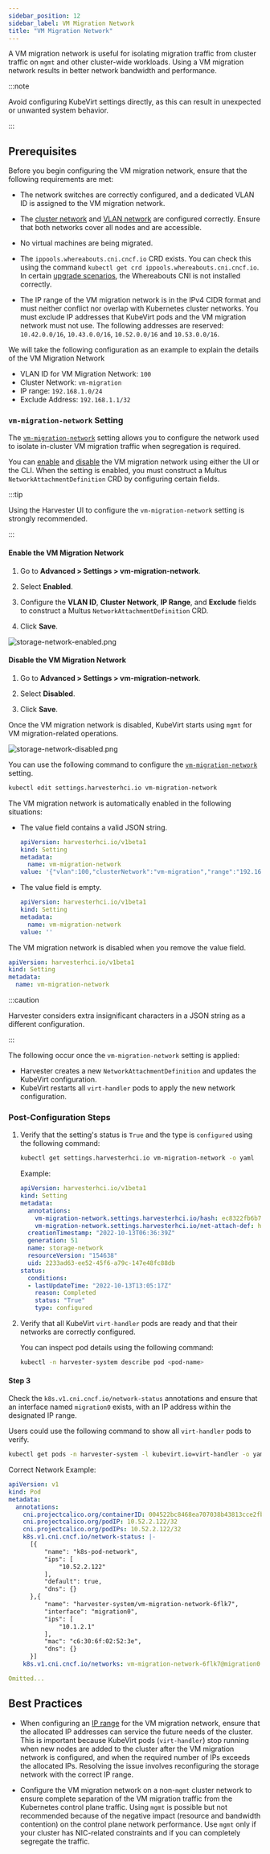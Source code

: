 ```yaml
---
sidebar_position: 12
sidebar_label: VM Migration Network
title: "VM Migration Network"
---
```


A VM migration network is useful for isolating migration traffic from cluster traffic on `mgmt` and other cluster-wide workloads. Using a VM migration network results in better network bandwidth and performance.

:::note

Avoid configuring KubeVirt settings directly, as this can result in unexpected or unwanted system behavior.

:::

## Prerequisites

Before you begin configuring the VM migration network, ensure that the following requirements are met:

- The network switches are correctly configured, and a dedicated VLAN ID is assigned to the VM migration network.

- The [cluster network](../networking/clusternetwork.md) and [VLAN network](../networking/harvester-network.md) are configured correctly. Ensure that both networks cover all nodes and are accessible.

- No virtual machines are being migrated.

- The `ippools.whereabouts.cni.cncf.io` CRD exists. You can check this using the command `kubectl get crd ippools.whereabouts.cni.cncf.io`. In certain [upgrade scenarios](https://github.com/harvester/harvester/issues/3168), the Whereabouts CNI is not installed correctly.

- The IP range of the VM migration network is in the IPv4 CIDR format and must neither conflict nor overlap with Kubernetes cluster networks. You must exclude IP addresses that KubeVirt pods and the VM migration network must not use. The following addresses are reserved: `10.42.0.0/16`, `10.43.0.0/16`, `10.52.0.0/16` and `10.53.0.0/16`.

We will take the following configuration as an example to explain the details of the VM Migration Network

- VLAN ID for VM Migration Network: `100`
- Cluster Network: `vm-migration`
- IP range: `192.168.1.0/24`
- Exclude Address: `192.168.1.1/32`

### `vm-migration-network` Setting

The [`vm-migration-network`](./settings.md#vm-migration-network) setting allows you to configure the network used to isolate in-cluster VM migration traffic when segregation is required.

You can [enable](#enable-the-vm-migration-network) and [disable](#disable-the-vm-migration-network) the VM migration network using either the UI or the CLI. When the setting is enabled, you must construct a Multus `NetworkAttachmentDefinition` CRD by configuring certain fields.

<Tabs>
<TabItem value="ui" label="UI" default>

:::tip

Using the Harvester UI to configure the `vm-migration-network` setting is strongly recommended.

:::

#### Enable the VM Migration Network

1. Go to **Advanced > Settings > vm-migration-network**.

1. Select **Enabled**.

1. Configure the **VLAN ID**, **Cluster Network**, **IP Range**, and **Exclude** fields to construct a Multus `NetworkAttachmentDefinition` CRD.

1. Click **Save**.

![storage-network-enabled.png](/img/v1.4/storagenetwork/storage-network-enabled.png)

#### Disable the VM Migration Network

1. Go to **Advanced > Settings > vm-migration-network**.

1. Select **Disabled**.

1. Click **Save**.

Once the VM migration network is disabled, KubeVirt starts using `mgmt` for VM migration-related operations.

![storage-network-disabled.png](/img/v1.4/storagenetwork/storage-network-disabled.png)

</TabItem>

<TabItem value="cli" label="CLI">

You can use the following command to configure the [`vm-migration-network`](./settings.md#vm-migration-network) setting.

```bash
kubectl edit settings.harvesterhci.io vm-migration-network
```

The VM migration network is automatically enabled in the following situations:

- The value field contains a valid JSON string.

  ```yaml
  apiVersion: harvesterhci.io/v1beta1
  kind: Setting
  metadata:
    name: vm-migration-network
  value: '{"vlan":100,"clusterNetwork":"vm-migration","range":"192.168.1.0/24", "exclude":["192.168.1.100/32"]}'
  ```

- The value field is empty.

  ```yaml
  apiVersion: harvesterhci.io/v1beta1
  kind: Setting
  metadata:
    name: vm-migration-network
  value: ''
  ```

The VM migration network is disabled when you remove the value field.

  ```yaml
  apiVersion: harvesterhci.io/v1beta1
  kind: Setting
  metadata:
    name: vm-migration-network
  ```

:::caution

Harvester considers extra insignificant characters in a JSON string as a different configuration.

:::

</TabItem>
</Tabs>

The following occur once the `vm-migration-network` setting is applied:

- Harvester creates a new `NetworkAttachmentDefinition` and updates the KubeVirt configuration.
- KubeVirt restarts all `virt-handler` pods to apply the new network configuration.

### Post-Configuration Steps

1. Verify that the setting's status is `True` and the type is `configured` using the following command:

    ```bash
    kubectl get settings.harvesterhci.io vm-migration-network -o yaml
    ```

    Example:

    ```yaml
    apiVersion: harvesterhci.io/v1beta1
    kind: Setting
    metadata:
      annotations:
        vm-migration-network.settings.harvesterhci.io/hash: ec8322fb6b741f94739cbb904fc73c3fda864d6d
        vm-migration-network.settings.harvesterhci.io/net-attach-def: harvester-system/vm-migration-network-6flk7
      creationTimestamp: "2022-10-13T06:36:39Z"
      generation: 51
      name: storage-network
      resourceVersion: "154638"
      uid: 2233ad63-ee52-45f6-a79c-147e48fc88db
    status:
      conditions:
      - lastUpdateTime: "2022-10-13T13:05:17Z"
        reason: Completed
        status: "True"
        type: configured
    ```

1. Verify that all KubeVirt `virt-handler` pods are ready and that their networks are correctly configured.

    You can inspect pod details using the following command:

    ```bash
    kubectl -n harvester-system describe pod <pod-name>
    ```

#### Step 3

Check the `k8s.v1.cni.cncf.io/network-status` annotations and ensure that an interface named `migration0` exists, with an IP address within the designated IP range.

Users could use the following command to show all `virt-handler` pods to verify.

```bash
kubectl get pods -n harvester-system -l kubevirt.io=virt-handler -o yaml
```

Correct Network Example:

```yaml
apiVersion: v1
kind: Pod
metadata:
  annotations:
    cni.projectcalico.org/containerID: 004522bc8468ea707038b43813cce2fba144f0e97551d2d358808d57caf7b543
    cni.projectcalico.org/podIP: 10.52.2.122/32
    cni.projectcalico.org/podIPs: 10.52.2.122/32
    k8s.v1.cni.cncf.io/network-status: |-
      [{
          "name": "k8s-pod-network",
          "ips": [
              "10.52.2.122"
          ],
          "default": true,
          "dns": {}
      },{
          "name": "harvester-system/vm-migration-network-6flk7",
          "interface": "migration0",
          "ips": [
              "10.1.2.1"
          ],
          "mac": "c6:30:6f:02:52:3e",
          "dns": {}
      }]
    k8s.v1.cni.cncf.io/networks: vm-migration-network-6flk7@migration0

Omitted...
```

## Best Practices

- When configuring an [IP range](#prerequisites) for the VM migration network, ensure that the allocated IP addresses can service the future needs of the cluster. This is important because KubeVirt pods (`virt-handler`) stop running when new nodes are added to the cluster after the VM migration network is configured, and when the required number of IPs exceeds the allocated IPs. Resolving the issue involves reconfiguring the storage network with the correct IP range.

- Configure the VM migration network on a non-`mgmt` cluster network to ensure complete separation of the VM migration traffic from the Kubernetes control plane traffic. Using `mgmt` is possible but not recommended because of the negative impact (resource and bandwidth contention) on the control plane network performance. Use `mgmt` only if your cluster has NIC-related constraints and if you can completely segregate the traffic.
